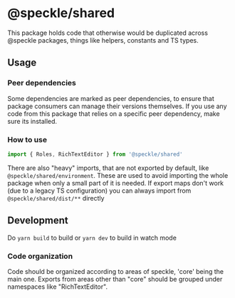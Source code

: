 # @speckle/shared

This package holds code that otherwise would be duplicated across @speckle packages, things like helpers, constants and TS types.

## Usage

### Peer dependencies

Some dependencies are marked as peer dependencies, to ensure that package consumers can manage their versions themselves. If you use any code from this package that relies on a specific peer dependency, make sure its installed.

### How to use

```js
import { Roles, RichTextEditor } from '@speckle/shared'
```

There are also "heavy" imports, that are not exported by default, like `@speckle/shared/environment`. These are used to avoid importing the whole package when only a small part of it is needed.
If export maps don't work (due to a legacy TS configuration) you can always import from `@speckle/shared/dist/**` directly

## Development

Do `yarn build` to build or `yarn dev` to build in watch mode

### Code organization

Code should be organized according to areas of speckle, 'core' being the main one. Exports from areas other than "core" should be grouped under namespaces like "RichTextEditor".
